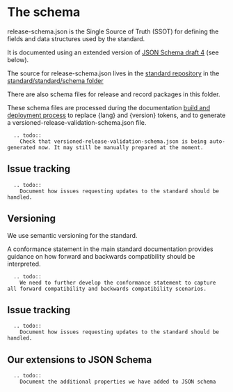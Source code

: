 # The schema

release-schema.json is the Single Source of Truth (SSOT) for defining the fields and data structures used by the standard.

It is documented using an extended version of [JSON Schema draft 4](https://tools.ietf.org/html/draft-zyp-json-schema-04) (see below).

The source for release-schema.json lives in the [standard repository](https://github.com/open-contracting/standard) in the [standard/standard/schema folder](https://github.com/open-contracting/standard/tree/HEAD/standard/schema)

There are also schema files for release and record packages in this folder.

These schema files are processed during the documentation [build and deployment process](TODO) to replace {lang} and {version} tokens, and to generate a versioned-release-validation-schema.json file.

```eval_rst
  .. todo::
    Check that versioned-release-validation-schema.json is being auto-generated now. It may still be manually prepared at the moment.
```

## Issue tracking

```eval_rst
  .. todo::
    Document how issues requesting updates to the standard should be handled.
```

## Versioning

We use semantic versioning for the standard.

A conformance statement in the main standard documentation provides guidance on how forward and backwards compatibility should be interpreted.

```eval_rst
  .. todo::
    We need to further develop the conformance statement to capture all forward compatibility and backwards compatibility scenarios.
```

## Issue tracking

```eval_rst
  .. todo::
    Document how issues requesting updates to the standard should be handled.
```

## Our extensions to JSON Schema

```eval_rst
  .. todo::
    Document the additional properties we have added to JSON schema
```